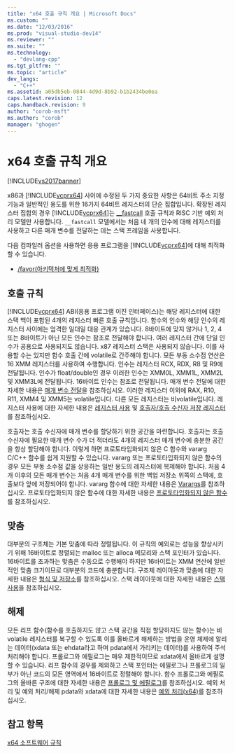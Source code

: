```yaml
---
title: "x64 호출 규칙 개요 | Microsoft Docs"
ms.custom: ""
ms.date: "12/03/2016"
ms.prod: "visual-studio-dev14"
ms.reviewer: ""
ms.suite: ""
ms.technology: 
  - "devlang-cpp"
ms.tgt_pltfrm: ""
ms.topic: "article"
dev_langs: 
  - "C++"
ms.assetid: a05db5eb-0844-4d9d-8b92-b1b2434be0ea
caps.latest.revision: 12
caps.handback.revision: 9
author: "corob-msft"
ms.author: "corob"
manager: "ghogen"
---
```

# x64 호출 규칙 개요
[!INCLUDE[vs2017banner](../assembler/inline/includes/vs2017banner.md)]

x86과 [!INCLUDE[vcprx64](../assembler/inline/includes/vcprx64_md.md)] 사이에 수정된 두 가지 중요한 사항은 64비트 주소 지정 기능과 일반적인 용도를 위한 16가지 64비트 레지스터의 단순 집합입니다.  확장된 레지스터 집합의 경우 [!INCLUDE[vcprx64](../assembler/inline/includes/vcprx64_md.md)]는 [\_\_fastcall](../cpp/fastcall.md) 호출 규칙과 RISC 기반 예외 처리 모델만 사용합니다.  `__fastcall` 모델에서는 처음 네 개의 인수에 대해 레지스터를 사용하고 다른 매개 변수를 전달하는 데는 스택 프레임을 사용합니다.  
  
 다음 컴파일러 옵션을 사용하면 응용 프로그램을 [!INCLUDE[vcprx64](../assembler/inline/includes/vcprx64_md.md)]에 대해 최적화할 수 있습니다.  
  
-   [\/favor\(아키텍처에 맞게 최적화\)](../build/reference/favor-optimize-for-architecture-specifics.md)  
  
## 호출 규칙  
 [!INCLUDE[vcprx64](../assembler/inline/includes/vcprx64_md.md)] ABI\(응용 프로그램 이진 인터페이스\)는 해당 레지스터에 대한 스택 백이 포함된 4개의 레지스터 빠른 호출 규칙입니다.  함수의 인수와 해당 인수의 레지스터 사이에는 엄격한 일대일 대응 관계가 있습니다.  8바이트에 맞지 않거나 1, 2, 4 또는 8바이트가 아닌 모든 인수는 참조로 전달해야 합니다.  여러 레지스터 간에 단일 인수가 공용으로 사용되지도 않습니다.  x87 레지스터 스택은 사용되지 않습니다.  이를 사용할 수는 있지만 함수 호출 간에 volatile로 간주해야 합니다.  모든 부동 소수점 연산은 16 XMM 레지스터를 사용하여 수행합니다.  인수는 레지스터 RCX, RDX, R8 및 R9에 전달됩니다.  인수가 float\/double인 경우 이러한 인수는 XMM0L, XMM1L, XMM2L 및 XMM3L에 전달됩니다.  16바이트 인수는 참조로 전달됩니다.  매개 변수 전달에 대한 자세한 내용은 [매개 변수 전달](../build/parameter-passing.md)을 참조하십시오.  이러한 레지스터 이외에 RAX, R10, R11, XMM4 및 XMM5는 volatile입니다.  다른 모든 레지스터는 비volatile입니다.  레지스터 사용에 대한 자세한 내용은 [레지스터 사용](../build/register-usage.md) 및 [호출자\/호출 수신자 저장 레지스터](../build/caller-callee-saved-registers.md)를 참조하십시오.  
  
 호출자는 호출 수신자에 매개 변수를 할당하기 위한 공간을 마련합니다. 호출자는 호출 수신자에 필요한 매개 변수 수가 더 적더라도 4개의 레지스터 매개 변수에 충분한 공간을 항상 할당해야 합니다.  이렇게 하면 프로토타입화되지 않은 C 함수와 vararg C\/C\+\+ 함수를 쉽게 지원할 수 있습니다.  vararg 또는 프로토타입화되지 않은 함수의 경우 모든 부동 소수점 값을 상응하는 일반 용도의 레지스터에 복제해야 합니다.  처음 4개 이후의 모든 매개 변수는 처음 4개 매개 변수를 위한 백업 저장소 위쪽의 스택에, 호출보다 앞에 저장되어야 합니다.  vararg 함수에 대한 자세한 내용은 [Varargs](../build/varargs.md)를 참조하십시오.  프로토타입화되지 않은 함수에 대한 자세한 내용은 [프로토타입화되지 않은 함수](../build/unprototyped-functions.md)를 참조하십시오.  
  
## 맞춤  
 대부분의 구조체는 기본 맞춤에 따라 정렬됩니다.  이 규칙의 예외로는 성능을 향상시키기 위해 16바이트로 정렬되는 malloc 또는 alloca 메모리와 스택 포인터가 있습니다.  16바이트를 초과하는 맞춤은 수동으로 수행해야 하지만 16바이트는 XMM 연산에 일반적인 맞춤 크기이므로 대부분의 코드에 충분합니다.  구조체 레이아웃과 맞춤에 대한 자세한 내용은 [형식 및 저장소](../build/types-and-storage.md)를 참조하십시오.  스택 레이아웃에 대한 자세한 내용은 [스택 사용](../build/stack-usage.md)을 참조하십시오.  
  
## 해제  
 모든 리프 함수\(함수를 호출하지도 않고 스택 공간을 직접 할당하지도 않는 함수\)는 비volatile 레지스터를 복구할 수 있도록 이를 올바르게 해제하는 방법을 운영 체제에 알리는 데이터\(xdata 또는 ehdata라고 하며 pdata에서 가리키는 데이터\)를 사용하여 주석 처리해야 합니다.  프롤로그와 에필로그는 매우 제한적이므로 xdata에서 올바르게 설명할 수 있습니다.  리프 함수의 경우를 제외하고 스택 포인터는 에필로그나 프롤로그의 일부가 아닌 코드의 모든 영역에서 16바이트로 정렬해야 합니다.  함수 프롤로그와 에필로그의 올바른 구조에 대한 자세한 내용은 [프롤로그 및 에필로그](../build/prolog-and-epilog.md)를 참조하십시오.  예외 처리 및 예외 처리\/해제 pdata와 xdata에 대한 자세한 내용은 [예외 처리\(x64\)](../build/exception-handling-x64.md)를 참조하십시오.  
  
## 참고 항목  
 [x64 소프트웨어 규칙](../build/x64-software-conventions.md)